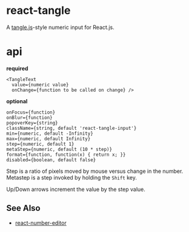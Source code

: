 # react-tangle

A [tangle.js](http://worrydream.com/Tangle/)-style numeric input for React.js.

# api

**required**

```
<TangleText
  value={numeric value}
  onChange={function to be called on change} />
```

**optional**

```
onFocus={function}
onBlur={function}
popoverKey={string}
className={string, default 'react-tangle-input'}
min={numeric, default -Infinity}
max={numeric, default Infinity}
step={numeric, default 1}
metaStep={numeric, default (10 * step)}
format={function, function(x) { return x; }}
disabled={boolean, default false}
```

Step is a ratio of pixels moved by mouse versus change in the number.
Metastep is a step invoked by holding the `Shift` key.

Up/Down arrows increment the value by the step value.

## See Also

* [react-number-editor](https://github.com/tleunen/react-number-editor)
